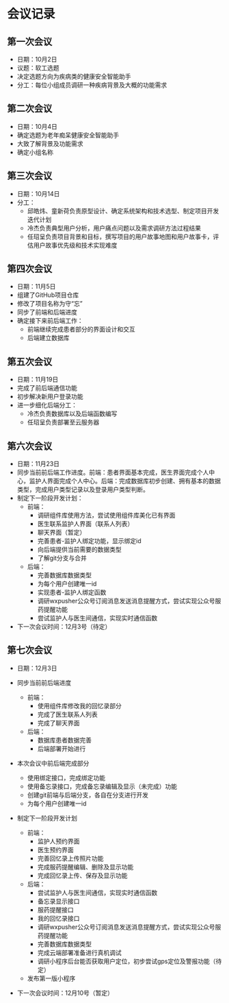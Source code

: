 #  会议记录

## 第一次会议

- 日期：10月2日
- 议题：软工选题
- 决定选题方向为疾病类的健康安全智能助手
- 分工：每位小组成员调研一种疾病背景及大概的功能需求

## 第二次会议

- 日期：10月4日
- 确定选题为老年痴呆健康安全智能助手
- 大致了解背景及功能需求
- 确定小组名称

## 第三次会议

- 日期：10月14日
- 分工：
  - 邱皓炜、童新荷负责原型设计、确定系统架构和技术选型、制定项目开发迭代计划
  - 冷杰负责典型用户分析，用户痛点问题以及需求调研方法过程结果
  - 任玿呈负责项目背景和目标，撰写项目的用户故事地图和用户故事卡，评估用户故事优先级和技术实现难度

## 第四次会议

- 日期：11月5日
- 组建了GitHub项目仓库
- 修改了项目名称为守“忘”
- 同步了前端和后端进度
- 确定接下来前后端工作：
  - 前端继续完成患者部分的界面设计和交互
  - 后端建立数据库

## 第五次会议

- 日期：11月19日
- 完成了前后端通信功能
- 初步解决新用户登录功能
- 进一步细化后端分工：
  - 冷杰负责数据库以及后端函数编写
  - 任玿呈负责部署至云服务器

## 第六次会议

- 日期：11月23日
- 同步当前前后端工作进度。前端：患者界面基本完成，医生界面完成个人中心，监护人界面完成个人中心。后端：完成数据库初步创建、拥有基本的数据类型，完成用户类型记录以及登录用户类型判断。
- 制定下一阶段开发计划：
  - 前端：
    - 调研组件库使用方法，尝试使用组件库美化已有界面
    - 医生联系监护人界面（联系人列表）
    - 聊天界面（暂定）
    - 完善患者-监护人绑定功能，显示绑定id
    - 向后端提供当前需要的数据类型
    - 了解git分支与合并
  - 后端：
    - 完善数据库数据类型
    - 为每个用户创建唯一id
    - 实现患者-监护人绑定函数
    - 调研wxpusher公众号订阅消息发送消息提醒方式，尝试实现公众号服药提醒功能
    - 尝试监护人与医生间通信，实现实时通信函数
- 下一次会议时间：12月3号（待定）

## 第七次会议

- 日期：12月3日

- 同步当前前后端进度

  - 前端：
    - 使用组件库修改我的回忆录部分
    - 完成了医生联系人列表
    - 完成了聊天界面
  - 后端：
    - 数据库患者数据完善
    - 后端部署开始进行

- 本次会议中前后端完成部分

  - 使用绑定接口，完成绑定功能
  - 使用备忘录接口，完成备忘录编辑及显示（未完成）功能
  - 创建git前端与后端分支，各自在分支进行开发
  - 为每个用户创建唯一id

- 制定下一阶段开发计划

  - 前端：
    - 监护人预约界面
    - 医生预约界面
    - 完善回忆录上传照片功能
    - 完成服药提醒编辑、删除及显示功能
    - 完成回忆录上传、保存及显示功能
  - 后端：
    - 尝试监护人与医生间通信，实现实时通信函数
    - 备忘录显示接口
    - 服药提醒接口
    - 我的回忆录接口
    - 调研wxpusher公众号订阅消息发送消息提醒方式，尝试实现公众号服药提醒功能
    - 完善数据库数据类型
    - 完成云端部署准备进行真机调试
    - 调研小程序后台能否获取用户定位，初步尝试gps定位及警报功能（待定）
  - 发布第一版小程序

- 下一次会议时间：12月10号（暂定）

  

  